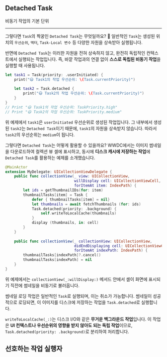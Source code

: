 ## Detached Task
비동기 작업의 기본 단위

---

그렇다면 `Task`의 짝꿍인 `Detached Task`는 무엇일까요? 🤔 일반적인 `Task`는 생성된 위치의 `우선순위`, `액터`, `Task-Local 변수` 등 다양한 자원을 상속받아 실행됩니다.

반면에 `Detached Task`는 이러한 자원을 전혀 상속하지 않고, 완전히 독립적인 컨텍스트에서 실행되는 작업입니다. 즉, 바깥 작업과의 연결 없이 **스스로 독립된 비동기 작업**을 실행할 때 사용됩니다.

```swift
let task1 = Task(priority: .userInitiated) {
    print("😃 Task1의 작업 우선순위: \(Task.currentPriority)")
    
    let task2 = Task.detached {
        print("😃 Task2의 작업 우선순위: \(Task.currentPriority)")
    }
}
// Print "😃 Task1의 작업 우선순위: TaskPriority.high"
// Print "😃 Task2의 작업 우선순위: TaskPriority.medium"
```

위 예제에서 `task1`은 `userInitiated` 우선순위로 생성된 작업입니다. 그 내부에서 생성된 `task2`는 `Detached Task`이기 때문에, `task1`의 자원을 상속받지 않습니다. 따라서 `task2`의 우선순위는 `medium`이 됩니다.

그렇다면 `Detached Task`는 어떻게 활용할 수 있을까요? WWDC에서는 이미지 썸네일을 다운로드하여 컬렉션 뷰 셀에 표시하고, 동시에 **디스크 캐시에 저장하는 작업**에 `Detached Task`를 활용하는 예제를 소개했습니다.

```swift
@MainActor
extension MyDelegate: UICollectionViewDelegate {
    public func collectionView(_ view: UICollectionView,
                               willDisplay cell: UICollectionViewCell,
                               forItemAt item: IndexPath) {
        let ids = getThumbnailIDs(for: item)
        thumbnailTasks[item] = Task {
            defer { thumbnailTasks[item] = nil}
            let thumbnails = await fetchThumbnails (for: ids)
            Task.detached(priority: .background) {
                self.writeToLocalCache(thumbnails)
            }
            display (thumbnails, in: cell)
        }
    }
    
    public func collectionView(_ collectionView: UICollectionView,
                               didEndDisplaying cell: UICollectionViewCell,
                               forItemAt indexPath: IndexPath) {
        thumbnailTasks[indexPath]?.cancel()
        thumbnailTasks[indexPath] = nil
    }
}
```

위 예제에서는 `collectionView(_:willDisplay:)` 메서드 안에서 셀이 화면에 표시되기 직전에 썸네일을 비동기로 불러옵니다.

썸네일 로딩 작업은 일반적인 `Task`로 실행되며, 이는 취소가 가능합니다. 썸네일이 성공적으로 로딩되면, 이 이미지를 디스크에 저장하는 작업을 `Task.detached`로 실행합니다.

`writeToLocalCache(_:)`는 디스크 I/O와 같은 **무거운 백그라운드 작업**입니다. 이 작업은 **UI 컨텍스트나 우선순위의 영향을 받지 않아도 되는 독립 작업**이므로, `Task.detached(priority: .background)`로 분리하여 처리합니다.


## 선호하는 작업 실행자




